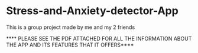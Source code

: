 # Stress-and-Anxiety-detector-App
This is a group project made by me and my 2 friends



**** PLEASE SEE THE PDF ATTACHED FOR ALL THE INFORMATION ABOUT THE APP AND ITS FEATURES THAT IT OFFERS****
